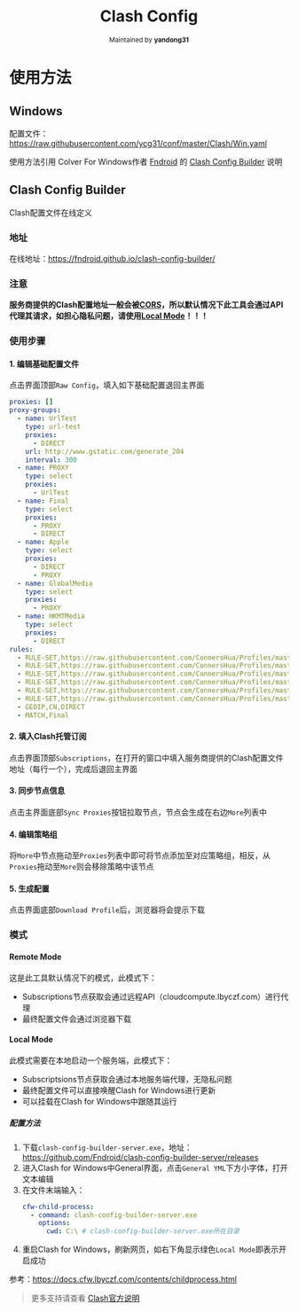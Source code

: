 <h1 align="center">
Clash Config
</h1>
<p align="center">
<sup>
Maintained by <b>yandong31</b>
</sup>
</p>

# 使用方法

## Windows
配置文件：  
<https://raw.githubusercontent.com/ycg31/conf/master/Clash/Win.yaml>

使用方法引用 Colver For Windows作者 [Fndroid](https://github.com/Fndroid) 的 [Clash Config Builder](https://github.com/Fndroid/clash-config-builder/blob/master/README.md) 说明 


## Clash Config Builder
Clash配置文件在线定义

### 地址
在线地址：https://fndroid.github.io/clash-config-builder/

### 注意
**服务商提供的Clash配置地址一般会被[CORS](https://developer.mozilla.org/zh-CN/docs/Web/HTTP/Access_control_CORS)，所以默认情况下此工具会通过API代理其请求，如担心隐私问题，请使用[Local Mode](#local-mode)！！！**


### 使用步骤
#### 1. 编辑基础配置文件
点击界面顶部``Raw Config``，填入如下基础配置退回主界面
```yaml
proxies: []
proxy-groups:
  - name: UrlTest
    type: url-test
    proxies: 
      - DIRECT
    url: http://www.gstatic.com/generate_204
    interval: 300
  - name: PROXY
    type: select
    proxies:
      - UrlTest
  - name: Final
    type: select
    proxies:
      - PROXY
      - DIRECT
  - name: Apple
    type: select
    proxies:
      - DIRECT
      - PROXY
  - name: GlobalMedia
    type: select
    proxies:
      - PROXY
  - name: HKMTMedia
    type: select
    proxies:
      - DIRECT
rules:
  - RULE-SET,https://raw.githubusercontent.com/ConnersHua/Profiles/master/Surge/Ruleset/Unbreak.list,DIRECT
  - RULE-SET,https://raw.githubusercontent.com/ConnersHua/Profiles/master/Surge/Ruleset/GlobalMedia.list,GlobalMedia
  - RULE-SET,https://raw.githubusercontent.com/ConnersHua/Profiles/master/Surge/Ruleset/HKMTMedia.list,HKMTMedia
  - RULE-SET,https://raw.githubusercontent.com/ConnersHua/Profiles/master/Surge/Ruleset/Global.list,PROXY
  - RULE-SET,https://raw.githubusercontent.com/ConnersHua/Profiles/master/Surge/Ruleset/Apple.list,Apple
  - RULE-SET,https://raw.githubusercontent.com/ConnersHua/Profiles/master/Surge/Ruleset/China.list,DIRECT
  - GEOIP,CN,DIRECT
  - MATCH,Final

```

#### 2. 填入Clash托管订阅
点击界面顶部``Subscriptions``，在打开的窗口中填入服务商提供的Clash配置文件地址（每行一个），完成后退回主界面

#### 3. 同步节点信息
点击主界面底部``Sync Proxies``按钮拉取节点，节点会生成在右边``More``列表中

#### 4. 编辑策略组
将``More``中节点拖动至``Proxies``列表中即可将节点添加至对应策略组，相反，从``Proxies``拖动至``More``则会移除策略中该节点

#### 5. 生成配置
点击界面底部``Download Profile``后，浏览器将会提示下载


### 模式

#### Remote Mode

这是此工具默认情况下的模式，此模式下：
- Subscriptions节点获取会通过远程API（cloudcompute.lbyczf.com）进行代理
- 最终配置文件会通过浏览器下载

#### Local Mode

此模式需要在本地启动一个服务端，此模式下：
- Subscriptsions节点获取会通过本地服务端代理，无隐私问题
- 最终配置文件可以直接唤醒Clash for Windows进行更新
- 可以挂载在Clash for Windows中跟随其运行

##### 配置方法

1. 下载``clash-config-builder-server.exe``，地址：https://github.com/Fndroid/clash-config-builder-server/releases
2. 进入Clash for Windows中General界面，点击``General YML``下方小字体，打开文本编辑
3. 在文件末端输入：
    ```yaml
    cfw-child-process:
      - command: clash-config-builder-server.exe
        options:
          cwd: C:\ # clash-config-builder-server.exe所在目录
    ```
4. 重启Clash for Windows，刷新网页，如右下角显示绿色``Local Mode``即表示开启成功

参考：https://docs.cfw.lbyczf.com/contents/childprocess.html

> 更多支持请查看 [Clash官方说明](https://github.com/Dreamacro/clash/blob/master/README.md)